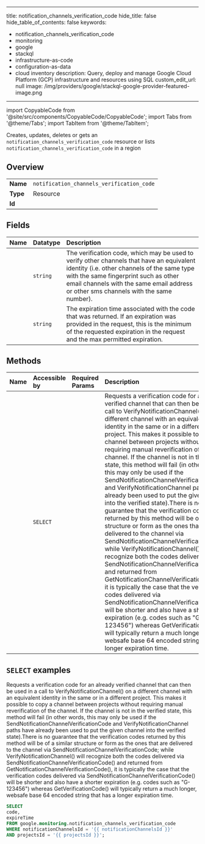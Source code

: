 
---
title: notification_channels_verification_code
hide_title: false
hide_table_of_contents: false
keywords:
  - notification_channels_verification_code
  - monitoring
  - google
  - stackql
  - infrastructure-as-code
  - configuration-as-data
  - cloud inventory
description: Query, deploy and manage Google Cloud Platform (GCP) infrastructure and resources using SQL
custom_edit_url: null
image: /img/providers/google/stackql-google-provider-featured-image.png
---

import CopyableCode from '@site/src/components/CopyableCode/CopyableCode';
import Tabs from '@theme/Tabs';
import TabItem from '@theme/TabItem';

Creates, updates, deletes or gets an <code>notification_channels_verification_code</code> resource or lists <code>notification_channels_verification_code</code> in a region

## Overview
<table><tbody>
<tr><td><b>Name</b></td><td><code>notification_channels_verification_code</code></td></tr>
<tr><td><b>Type</b></td><td>Resource</td></tr>
<tr><td><b>Id</b></td><td><CopyableCode code="google.monitoring.notification_channels_verification_code" /></td></tr>
</tbody></table>

## Fields
| Name | Datatype | Description |
|:-----|:---------|:------------|
| <CopyableCode code="code" /> | `string` | The verification code, which may be used to verify other channels that have an equivalent identity (i.e. other channels of the same type with the same fingerprint such as other email channels with the same email address or other sms channels with the same number). |
| <CopyableCode code="expireTime" /> | `string` | The expiration time associated with the code that was returned. If an expiration was provided in the request, this is the minimum of the requested expiration in the request and the max permitted expiration. |

## Methods
| Name | Accessible by | Required Params | Description |
|:-----|:--------------|:----------------|:------------|
| <CopyableCode code="projects_notification_channels_get_verification_code" /> | `SELECT` | <CopyableCode code="notificationChannelsId, projectsId" /> | Requests a verification code for an already verified channel that can then be used in a call to VerifyNotificationChannel() on a different channel with an equivalent identity in the same or in a different project. This makes it possible to copy a channel between projects without requiring manual reverification of the channel. If the channel is not in the verified state, this method will fail (in other words, this may only be used if the SendNotificationChannelVerificationCode and VerifyNotificationChannel paths have already been used to put the given channel into the verified state).There is no guarantee that the verification codes returned by this method will be of a similar structure or form as the ones that are delivered to the channel via SendNotificationChannelVerificationCode; while VerifyNotificationChannel() will recognize both the codes delivered via SendNotificationChannelVerificationCode() and returned from GetNotificationChannelVerificationCode(), it is typically the case that the verification codes delivered via SendNotificationChannelVerificationCode() will be shorter and also have a shorter expiration (e.g. codes such as "G-123456") whereas GetVerificationCode() will typically return a much longer, websafe base 64 encoded string that has a longer expiration time. |

## `SELECT` examples

Requests a verification code for an already verified channel that can then be used in a call to VerifyNotificationChannel() on a different channel with an equivalent identity in the same or in a different project. This makes it possible to copy a channel between projects without requiring manual reverification of the channel. If the channel is not in the verified state, this method will fail (in other words, this may only be used if the SendNotificationChannelVerificationCode and VerifyNotificationChannel paths have already been used to put the given channel into the verified state).There is no guarantee that the verification codes returned by this method will be of a similar structure or form as the ones that are delivered to the channel via SendNotificationChannelVerificationCode; while VerifyNotificationChannel() will recognize both the codes delivered via SendNotificationChannelVerificationCode() and returned from GetNotificationChannelVerificationCode(), it is typically the case that the verification codes delivered via SendNotificationChannelVerificationCode() will be shorter and also have a shorter expiration (e.g. codes such as "G-123456") whereas GetVerificationCode() will typically return a much longer, websafe base 64 encoded string that has a longer expiration time.

```sql
SELECT
code,
expireTime
FROM google.monitoring.notification_channels_verification_code
WHERE notificationChannelsId = '{{ notificationChannelsId }}'
AND projectsId = '{{ projectsId }}'; 
```
